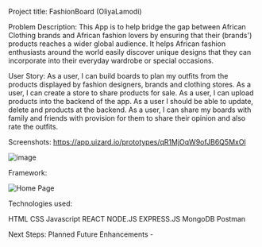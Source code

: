 Project title:        FashionBoard (OliyaLamodi)

Problem Description: 
This App is to help bridge the gap between African Clothing brands and African fashion lovers by ensuring that their (brands') products reaches a wider global audience. It helps African fashion enthusiasts around the world easily discover unique designs that they can incorporate into their everyday wardrobe or special occasions.

User Story: 
As a user, I can build boards to plan my outfits from the products displayed by fashion designers, brands and clothing stores.
As a user, I can create a store to share products for sale.
As a user, I can upload products into the backend of the app.
As a user I should be able to update, delete and products at the backend.
As a user, I can share my boards with family and friends with provision for them to share their opinion and also rate the outfits.

Screenshots: https://app.uizard.io/prototypes/qR1MjOqW9ofJB6Q5MxOl

![image](https://github.com/Odunlola/FashionBoard-Frontend/assets/120194465/5dd45262-ca25-4315-84df-2a284160f60b)

Framework:

![Home Page](https://i.imgur.com/tOnQf6m.png)

Technologies used:

HTML
CSS
Javascript
REACT
NODE.JS
EXPRESS.JS
MongoDB
Postman



Next Steps: Planned Future Enhancements - 
